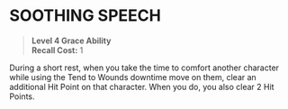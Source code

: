 ﻿---
tags:
  - Ability
  - CharacterOption
name: 'SOOTHING SPEECH'
level: 4
domain: 'Grace'
type: 'Ability'
recall: '1'
description: 'During a short rest, when you take the time to comfort another character while using the Tend to Wounds downtime move on them, clear an additional Hit Point on that character. When you do, you also clear 2 Hit Points.'
---
# SOOTHING SPEECH

> **Level 4 Grace Ability**  
> **Recall Cost:** 1

During a short rest, when you take the time to comfort another character while using the Tend to Wounds downtime move on them, clear an additional Hit Point on that character. When you do, you also clear 2 Hit Points.
